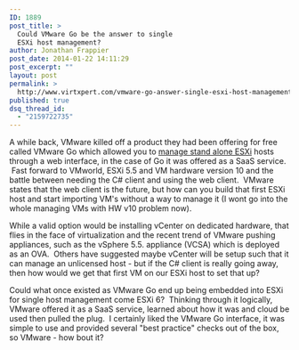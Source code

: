 ```yaml
---
ID: 1889
post_title: >
  Could VMware Go be the answer to single
  ESXi host management?
author: Jonathan Frappier
post_date: 2014-01-22 14:11:29
post_excerpt: ""
layout: post
permalink: >
  http://www.virtxpert.com/vmware-go-answer-single-esxi-host-management/
published: true
dsq_thread_id:
  - "2159722735"
---
```

A while back, VMware killed off a product they had been offering for free called VMware Go which allowed you to <a href="http://www.virtxpert.com/cloud-management-of-vmware-hosts-using-vmware-go-for-new-admins-and-smbs/" target="_blank">manage stand alone ESXi</a> hosts through a web interface, in the case of Go it was offered as a SaaS service.  Fast forward to VMworld, ESXi 5.5 and VM hardware version 10 and the battle between needing the C# client and using the web client.  VMware states that the web client is the future, but how can you build that first ESXi host and start importing VM's without a way to manage it (I wont go into the whole managing VMs with HW v10 problem now).

While a valid option would be installing vCenter on dedicated hardware, that flies in the face of virtualization and the recent trend of VMware pushing appliances, such as the vSphere 5.5. appliance (VCSA) which is deployed as an OVA.  Others have suggested maybe vCenter will be setup such that it can manage an unlicensed host - but if the C# client is really going away, then how would we get that first VM on our ESXi host to set that up?

Could what once existed as VMware Go end up being embedded into ESXi for single host management come ESXi 6?  Thinking through it logically, VMware offered it as a SaaS service, learned about how it was and cloud be used then pulled the plug.  I certainly liked the VMware Go interface, it was simple to use and provided several "best practice" checks out of the box, so VMware - how bout it?
